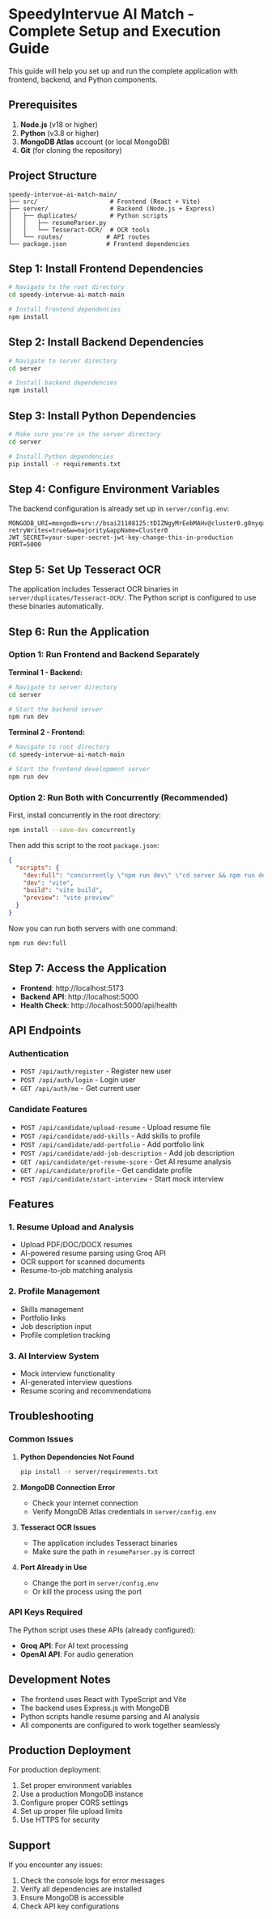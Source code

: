 # SpeedyIntervue AI Match - Complete Setup and Execution Guide

This guide will help you set up and run the complete application with frontend, backend, and Python components.

## Prerequisites

1. **Node.js** (v18 or higher)
2. **Python** (v3.8 or higher)
3. **MongoDB Atlas** account (or local MongoDB)
4. **Git** (for cloning the repository)

## Project Structure

```
speedy-intervue-ai-match-main/
├── src/                    # Frontend (React + Vite)
├── server/                 # Backend (Node.js + Express)
│   ├── duplicates/         # Python scripts
│   │   ├── resumeParser.py
│   │   └── Tesseract-OCR/  # OCR tools
│   └── routes/            # API routes
└── package.json           # Frontend dependencies
```

## Step 1: Install Frontend Dependencies

```bash
# Navigate to the root directory
cd speedy-intervue-ai-match-main

# Install frontend dependencies
npm install
```

## Step 2: Install Backend Dependencies

```bash
# Navigate to server directory
cd server

# Install backend dependencies
npm install
```

## Step 3: Install Python Dependencies

```bash
# Make sure you're in the server directory
cd server

# Install Python dependencies
pip install -r requirements.txt
```

## Step 4: Configure Environment Variables

The backend configuration is already set up in `server/config.env`:

```env
MONGODB_URI=mongodb+srv://bsai21108125:tDIZNgyMrEebMAHv@cluster0.g8nyqaz.mongodb.net/SpeedyIntervue?retryWrites=true&w=majority&appName=Cluster0
JWT_SECRET=your-super-secret-jwt-key-change-this-in-production
PORT=5000
```

## Step 5: Set Up Tesseract OCR

The application includes Tesseract OCR binaries in `server/duplicates/Tesseract-OCR/`. The Python script is configured to use these binaries automatically.

## Step 6: Run the Application

### Option 1: Run Frontend and Backend Separately

**Terminal 1 - Backend:**
```bash
# Navigate to server directory
cd server

# Start the backend server
npm run dev
```

**Terminal 2 - Frontend:**
```bash
# Navigate to root directory
cd speedy-intervue-ai-match-main

# Start the frontend development server
npm run dev
```

### Option 2: Run Both with Concurrently (Recommended)

First, install concurrently in the root directory:
```bash
npm install --save-dev concurrently
```

Then add this script to the root `package.json`:
```json
{
  "scripts": {
    "dev:full": "concurrently \"npm run dev\" \"cd server && npm run dev\"",
    "dev": "vite",
    "build": "vite build",
    "preview": "vite preview"
  }
}
```

Now you can run both servers with one command:
```bash
npm run dev:full
```

## Step 7: Access the Application

- **Frontend**: http://localhost:5173
- **Backend API**: http://localhost:5000
- **Health Check**: http://localhost:5000/api/health

## API Endpoints

### Authentication
- `POST /api/auth/register` - Register new user
- `POST /api/auth/login` - Login user
- `GET /api/auth/me` - Get current user

### Candidate Features
- `POST /api/candidate/upload-resume` - Upload resume file
- `POST /api/candidate/add-skills` - Add skills to profile
- `POST /api/candidate/add-portfolio` - Add portfolio link
- `POST /api/candidate/add-job-description` - Add job description
- `GET /api/candidate/get-resume-score` - Get AI resume analysis
- `GET /api/candidate/profile` - Get candidate profile
- `POST /api/candidate/start-interview` - Start mock interview

## Features

### 1. Resume Upload and Analysis
- Upload PDF/DOC/DOCX resumes
- AI-powered resume parsing using Groq API
- OCR support for scanned documents
- Resume-to-job matching analysis

### 2. Profile Management
- Skills management
- Portfolio links
- Job description input
- Profile completion tracking

### 3. AI Interview System
- Mock interview functionality
- AI-generated interview questions
- Resume scoring and recommendations

## Troubleshooting

### Common Issues

1. **Python Dependencies Not Found**
   ```bash
   pip install -r server/requirements.txt
   ```

2. **MongoDB Connection Error**
   - Check your internet connection
   - Verify MongoDB Atlas credentials in `server/config.env`

3. **Tesseract OCR Issues**
   - The application includes Tesseract binaries
   - Make sure the path in `resumeParser.py` is correct

4. **Port Already in Use**
   - Change the port in `server/config.env`
   - Or kill the process using the port

### API Keys Required

The Python script uses these APIs (already configured):
- **Groq API**: For AI text processing
- **OpenAI API**: For audio generation

## Development Notes

- The frontend uses React with TypeScript and Vite
- The backend uses Express.js with MongoDB
- Python scripts handle resume parsing and AI analysis
- All components are configured to work together seamlessly

## Production Deployment

For production deployment:
1. Set proper environment variables
2. Use a production MongoDB instance
3. Configure proper CORS settings
4. Set up proper file upload limits
5. Use HTTPS for security

## Support

If you encounter any issues:
1. Check the console logs for error messages
2. Verify all dependencies are installed
3. Ensure MongoDB is accessible
4. Check API key configurations 